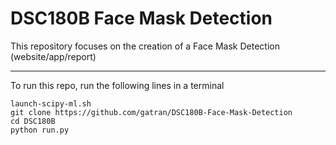 # DSC180B Face Mask Detection

This repository focuses on the creation of a Face Mask Detection (website/app/report)

-----------------------------------------------------------------------------------------------------------------

To run this repo, run the following lines in a terminal

```
launch-scipy-ml.sh
git clone https://github.com/gatran/DSC180B-Face-Mask-Detection
cd DSC180B
python run.py
```
